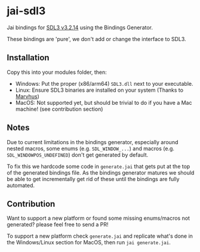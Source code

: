 # jai-sdl3

Jai bindings for [SDL3 v3.2.14](https://github.com/libsdl-org/SDL/releases/tag/release-3.2.14) using the Bindings Generator.

These bindings are 'pure', we don't add or change the interface to SDL3.

## Installation

Copy this into your modules folder, then:

- Windows: Put the proper (x86/arm64) `SDL3.dll` next to your executable.
- Linux: Ensure SDL3 binaries are installed on your system (Thanks to [Marvhus](https://github.com/marvhus))
- MacOS: Not supported yet, but should be trivial to do if you have a Mac machine! (see contribution section)

## Notes

Due to current limitations in the bindings generator, especially around nested macros, some enums (e.g. `SDL_WINDOW_...`) and macros (e.g. `SDL_WINDOWPOS_UNDEFINED`) don't get generated by default.

To fix this we hardcode some code in `generate.jai` that gets put at the top of the generated bindings file. As the bindings generator matures we should be able to get incrementally get rid of these until the bindings are fully automated.

## Contribution

Want to support a new platform or found some missing enums/macros not generated? please feel free to send a PR!

To support a new platform check `generate.jai` and replicate what's done in the Windows/Linux section for MacOS, then run `jai generate.jai`.
